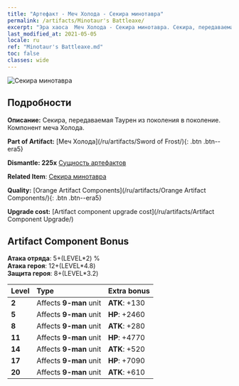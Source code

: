 ```yaml
---
title: "Артефакт - Меч Холода - Секира минотавра"
permalink: /artifacts/Minotaur's Battleaxe/
excerpt: "Эра хаоса  Меч Холода - Секира минотавра. Секира, передаваемая Таурен из поколения в поколение. Компонент меча Холода."
last_modified_at: 2021-05-05
locale: ru
ref: "Minotaur's Battleaxe.md"
toc: false
classes: wide
---
```


 ![Секира минотавра](/images/t/artifact_40432.png)



## Подробности

 **Описание:** Секира, передаваемая Таурен из поколения в поколение. Компонент меча Холода.

 **Part of Artifact:** [Меч Холода](/ru/artifacts/Sword of Frost/){: .btn .btn--era5}

 **Dismantle: 225x** [Сущность артефактов](/ItemsRU/con_905/)

 **Related Item**: [Секира минотавра](/ItemsRU/art_161/)

 **Quality:** [Orange Artifact Components](/ru/artifacts/Orange Artifact Components/){: .btn .btn--era5}

 **Upgrade cost:** [Artifact component upgrade cost](/ru/artifacts/Artifact Component Upgrade/)

## Artifact Component Bonus

  **Атака отряда**: 5+(LEVEL\*2) %<br/>**Атака героя**: 12+(LEVEL\*4.8)<br/>**Защита героя**: 8+(LEVEL\*3.2)

  |  Level  | Type |    Extra bonus  | 
  |:--------|:-----|:----------------| 
  | **2** | Affects **9-man** unit | **ATK**: +130 | 
  | **5** | Affects **9-man** unit | **HP**: +2460 | 
  | **8** | Affects **9-man** unit | **ATK**: +280 | 
  | **11** | Affects **9-man** unit | **HP**: +4770 | 
  | **14** | Affects **9-man** unit | **ATK**: +520 | 
  | **17** | Affects **9-man** unit | **HP**: +7090 | 
  | **20** | Affects **9-man** unit | **ATK**: +610 | 
